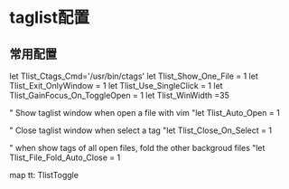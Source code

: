 # taglist配置

##  常用配置

let Tlist_Ctags_Cmd='/usr/bin/ctags'
let Tlist_Show_One_File = 1
let Tlist_Exit_OnlyWindow = 1
let Tlist_Use_SingleClick = 1
let Tlist_GainFocus_On_ToggleOpen = 1
let Tlist_WinWidth =35

" Show taglist window when open a file with vim
"let Tlist_Auto_Open = 1

" Close taglist window when select a tag
"let Tlist_Close_On_Select = 1

" when show tags of all open files, fold the other backgroud files
"let Tlist_File_Fold_Auto_Close = 1

map <leader>tt: TlistToggle<cr>

